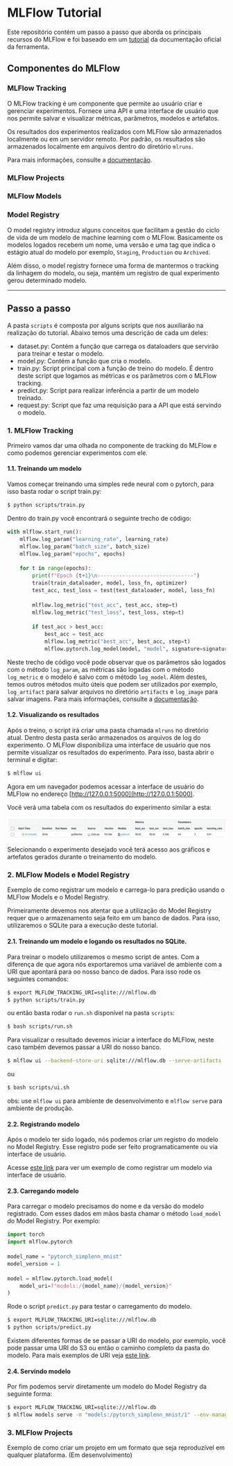 # MLFlow Tutorial

Este repositório contém um passo a passo que aborda os principais recursos do MLFlow e foi baseado em um [tutorial](https://mlflow.org/docs/latest/tutorials-and-examples/tutorial.html) da documentação oficial da ferramenta.

## Componentes do MLFlow

### MLFlow Tracking

O MLFlow tracking é um componente que permite ao usuário criar e gerenciar experimentos. Fornece uma API e uma interface de usuário que nos permite salvar e visualizar métricas, parâmetros, modelos e artefatos.

Os resultados dos experimentos realizados com MLFlow são armazenados localmente ou em um servidor remoto. Por padrão, os resultados são armazenados localmente em arquivos dentro do diretório `mlruns`.

Para mais informações, consulte a [documentação](https://mlflow.org/docs/latest/tracking.html).

### MLFlow Projects


### MLFlow Models

### Model Registry

O model registry introduz alguns conceitos que facilitam a gestão do ciclo de vida de um modelo de machine learning com o MLFlow. Basicamente os modelos logados recebem um nome, uma versão e uma tag que indica o estágio atual do modelo por exemplo, `Staging`, `Production` ou `Archived`.

Além disso, o model registry fornece uma forma de mantermos o tracking da linhagem do modelo, ou seja, mantém um registro de qual experimento gerou determinado modelo.

___
## Passo a passo

A pasta `scripts` é composta por alguns scripts que nos auxiliarão na realização do tutorial. Abaixo temos uma descrição de cada um deles:

* dataset.py: Contém a função que carrega os dataloaders que servirão para treinar e testar o modelo.
* model.py: Contém a função que cria o modelo.
* train.py: Script principal com a função de treino do modelo. É dentro deste script que logamos as métricas e os parâmetros com o MLFlow tracking.
* predict.py: Script para realizar inferência a partir de um modelo treinado.
* request.py: Script que faz uma requisição para a API que está servindo o modelo.

### 1. MLFlow Tracking

Primeiro vamos dar uma olhada no componente de tracking do MLFlow e como podemos gerenciar experimentos com ele.

#### 1.1. Treinando um modelo

Vamos começar treinando uma simples rede neural com o pytorch, para isso basta rodar o script train.py:

```bash
$ python scripts/train.py
```

Dentro do train.py você encontrará o seguinte trecho de código:

```python
with mlflow.start_run():
    mlflow.log_param("learning_rate", learning_rate)
    mlflow.log_param("batch_size", batch_size)
    mlflow.log_param("epochs", epochs)

    for t in range(epochs):
        print(f"Epoch {t+1}\n-------------------------------")
        train(train_dataloader, model, loss_fn, optimizer)
        test_acc, test_loss = test(test_dataloader, model, loss_fn)

        mlflow.log_metric("test_acc", test_acc, step=t)
        mlflow.log_metric("test_loss", test_loss, step=t)

        if test_acc > best_acc:
            best_acc = test_acc
            mlflow.log_metric("best_acc", best_acc, step=t)
            mlflow.pytorch.log_model(model, "model", signature=signature)
```

Neste trecho de código você pode observar que os parâmetros são logados com o método `log_param`, as métricas são logadas com o método `log_metric` e o modelo é salvo com o método `log_model`. Além destes, temos outros métodos muito úteis que podem ser utilizados por exemplo, `log_artifact` para salvar arquivos no diretório `artifacts` e `log_image` para salvar imagens. Para mais informações, consulte a [documentação](https://mlflow.org/docs/latest/python_api/mlflow.tracking.html).


#### 1.2. Visualizando os resultados

Após o treino, o script irá criar uma pasta chamada `mlruns` no diretório atual. Dentro desta pasta serão armazenados os arquivos de log do experimento. O MLFlow disponibiliza uma interface de usuário que nos permite visualizar os resultados do experimento. Para isso, basta abrir o terminal e digitar:

```bash
$ mlflow ui
```

Agora em um navegador podemos acessar a interface de usuário do MLFlow no endereço [http://127.0.0.1:5000](http://127.0.0.1:5000).

Você verá uma tabela com os resultados do experimento similar a esta:

![results](./assets/session-1.ui-1.png)

Selecionando o experimento desejado você terá acesso aos gráficos e artefatos gerados durante o treinamento do modelo.


### 2. MLFlow Models e Model Registry

Exemplo de como registrar um modelo e carrega-lo para predição usando o MLFlow Models e o Model Registry.

Primeiramente devemos nos atentar que a utilização do Model Registry requer que o armazenamento seja feito em um banco de dados. Para isso, utilizaremos o SQLite para a execução deste tutorial.

#### 2.1. Treinando um modelo e logando os resultados no SQLite.

Para treinar o modelo utilizaremos o mesmo script de antes. Com a diferença de que agora nós exportaremos uma variável de ambiente com a URI que apontará para oo nosso banco de dados. Para isso rode os seguintes comandos:

```bash
$ export MLFLOW_TRACKING_URI=sqlite:///mlflow.db
$ python scripts/train.py 
```

ou então basta rodar o `run.sh` disponível na pasta `scripts`:

```bash
$ bash scripts/run.sh
```

Para visualizar o resultado devemos iniciar a interface do MLFlow, neste caso também devemos passar a URI do nosso banco.

```bash
$ mlflow ui --backend-store-uri sqlite:///mlflow.db --serve-artifacts
```

ou

```bash
$ bash scripts/ui.sh
```

obs: use `mlflow ui` para ambiente de desenvolvimento e `mlflow serve` para ambiente de produção.


#### 2.2. Registrando modelo

Após o modelo ter sido logado, nós podemos criar um registro do modelo no Model Registry. Esse registro pode ser feito programaticamente ou via interface de usuário.

Acesse [este link](https://mlflow.org/docs/latest/model-registry.html#ui-workflow) para ver um exemplo de como registrar um modelo via interface de usuário.


#### 2.3. Carregando modelo

Para carregar o modelo precisamos do nome e da versão do modelo registrado. Com esses dados em mãos basta chamar o método `load_model` do Model Registry. Por exemplo:

```python
import torch
import mlflow.pytorch

model_name = "pytorch_simplenn_mnist"
model_version = 1

model = mlflow.pytorch.load_model(
    model_uri=f"models:/{model_name}/{model_version}"
)
```

Rode o script `predict.py` para testar o carregamento do modelo.

```bash
$ export MLFLOW_TRACKING_URI=sqlite:///mlflow.db
$ python scripts/predict.py
```

Existem diferentes formas de se passar a URI do modelo, por exemplo, você pode passar uma URI do S3 ou então o caminho completo da pasta do modelo. Para mais exemplos de URI veja [este link](https://mlflow.org/docs/latest/python_api/mlflow.pytorch.html#mlflow.pytorch.load_model).

#### 2.4. Servindo modelo

Por fim podemos servir diretamente um modelo do Model Registry da seguinte forma:

```bash
$ export MLFLOW_TRACKING_URI=sqlite:///mlflow.db
$ mlflow models serve -m "models:/pytorch_simplenn_mnist/1" --env-manager=local --enable-mlserver --port 6000
```

### 3. MLFlow Projects

Exemplo de como criar um projeto em um formato que seja reproduzível em qualquer plataforma. (Em desenvolvimento)
